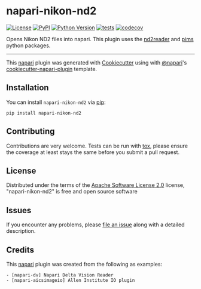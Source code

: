 # napari-nikon-nd2

[![License](https://img.shields.io/pypi/l/napari-nikon-nd2.svg?color=green)](https://github.com/cwood1967/napari-nikon-nd2/blob/main/LICENSE)
[![PyPI](https://img.shields.io/pypi/v/napari-nikon-nd2.svg?color=green)](https://pypi.org/project/napari-nikon-nd2)
[![Python Version](https://img.shields.io/pypi/pyversions/napari-nikon-nd2.svg?color=green)](https://python.org)
[![tests](https://github.com/cwood1967/napari-nikon-nd2/workflows/tests/badge.svg)](https://github.com/cwood1967/napari-nikon-nd2/actions)
[![codecov](https://codecov.io/gh/cwood1967/napari-nikon-nd2/branch/main/graph/badge.svg)](https://codecov.io/gh/cwood1967/napari-nikon-nd2)

Opens Nikon ND2 files into napari. This plugin uses the [nd2reader] and [pims] python packages. 

----------------------------------

This [napari] plugin was generated with [Cookiecutter] using with [@napari]'s [cookiecutter-napari-plugin] template.

<!--
Don't miss the full getting started guide to set up your new package:
https://github.com/napari/cookiecutter-napari-plugin#getting-started

and review the napari docs for plugin developers:
https://napari.org/docs/plugins/index.html
-->

## Installation

You can install `napari-nikon-nd2` via [pip]:

    pip install napari-nikon-nd2

## Contributing

Contributions are very welcome. Tests can be run with [tox], please ensure
the coverage at least stays the same before you submit a pull request.

## License

Distributed under the terms of the [Apache Software License 2.0] license,
"napari-nikon-nd2" is free and open source software

## Issues

If you encounter any problems, please [file an issue] along with a detailed description.

## Credits

This [napari] plugin was created from the following as examples:

    - [napari-dv] Napari Delta Vision Reader
    - [napari-aicsimageio] Allen Institute IO plugin

[napari]: https://github.com/napari/napari
[Cookiecutter]: https://github.com/audreyr/cookiecutter
[@napari]: https://github.com/napari
[MIT]: http://opensource.org/licenses/MIT
[BSD-3]: http://opensource.org/licenses/BSD-3-Clause
[GNU GPL v3.0]: http://www.gnu.org/licenses/gpl-3.0.txt
[GNU LGPL v3.0]: http://www.gnu.org/licenses/lgpl-3.0.txt
[Apache Software License 2.0]: http://www.apache.org/licenses/LICENSE-2.0
[Mozilla Public License 2.0]: https://www.mozilla.org/media/MPL/2.0/index.txt
[cookiecutter-napari-plugin]: https://github.com/napari/cookiecutter-napari-plugin
[file an issue]: https://github.com/cwood1967/napari-nikon-nd2/issues
[napari]: https://github.com/napari/napari
[tox]: https://tox.readthedocs.io/en/latest/
[pip]: https://pypi.org/project/pip/
[PyPI]: https://pypi.org/
[nd2reader]: https://github.com/rbnvrw/nd2reader
[pims]: https://github.com/soft-matter/pims
[napari-aicsimageio]: https://github.com/AllenCellModeling/napari-aicsimageio
[napari-dv]: https://github.com/tlambert03/napari-dv